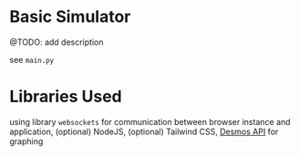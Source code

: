 # Basic Simulator

@TODO: add description

see `main.py`

# Libraries Used

using library `websockets` for communication between browser instance and application, (optional) NodeJS, (optional) Tailwind CSS, [Desmos API](https://www.desmos.com/api/v1.9/docs/index.html) for graphing
